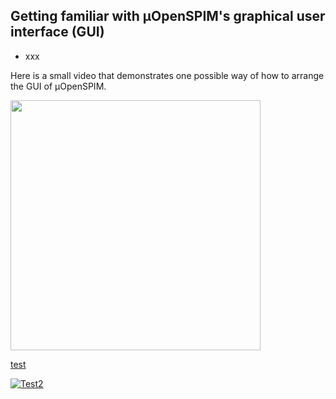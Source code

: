 ## Getting familiar with µOpenSPIM's graphical user interface (GUI)
-   xxx

Here is a small video that demonstrates one possible way of how to arrange the GUI of µOpenSPIM.</br>

[<img src="https://openspim.org/videos/Arrange-GUI.gif" target="_blank" width="400">](https://openspim.org/videos/Arrange-GUI.mp4)

<a href ="https://openspim.org/videos/Arrange-GUI.mp4" target="_blank" >test</a>

<a href="https://openspim.org/videos/Arrange-GUI.mp4" title="GUI"><img src="https://openspim.org/videos/Arrange-GUI.gif" alt="Test2" /></a>